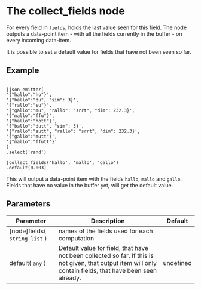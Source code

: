 The collect_fields node
==============

For every field in `fields`, holds the last value seen for this field.
The node outputs a data-point item - with all the fields currently in the buffer - on every incoming data-item.

It is possible to set a default value for fields that have not been seen so far.

Example
-------

```dfs

|json_emitter(
'{"hallo":"ho"}',
'{"ballo":"du", "sim": 3}',
'{"rallo":"su"}',
'{"gallo":"mu", "rallo": "srrt", "dim": 232.3}',
'{"mallo":"ffu"}',
'{"hallo":"hott"}',
'{"ballo":"dutt", "sim": 3}',
'{"rallo":"sutt", "rallo": "srrt", "dim": 232.3}',
'{"gallo":"mutt"}',
'{"mallo":"ffutt"}'
)
.select('rand')

|collect_fields('hallo', 'mallo', 'gallo')
.default(0.003)

```

This will output a data-point item with the fields `hallo`, `mallo` and `gallo`. Fields that have no value in the buffer yet,
will get the default value.


Parameters
----------

| Parameter                     | Description                                                                                                                                                 | Default   |
|-------------------------------|-------------------------------------------------------------------------------------------------------------------------------------------------------------|-----------|
| [node]fields( `string_list` ) | names of the fields used for each computation                                                                                                               |           |
| default( `any` )              | Default value for field, that have not been collected so far. If this is not given, that output item will only contain fields, that have been seen already. | undefined | 
